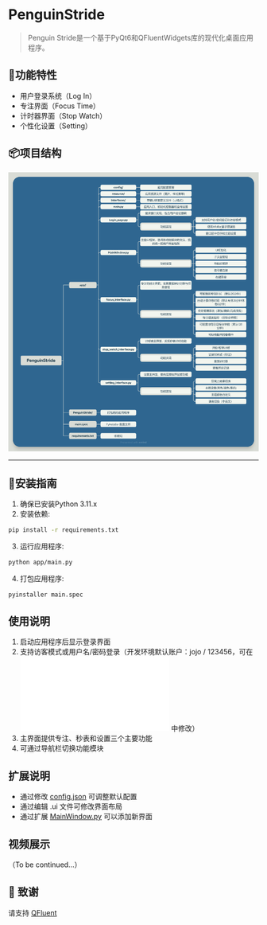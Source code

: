 # PenguinStride
> Penguin Stride是一个基于PyQt6和QFluentWidgets库的现代化桌面应用程序。


## 🌟功能特性
- 用户登录系统（Log In）
- 专注界面（Focus Time）
- 计时器界面（Stop Watch）
- 个性化设置（Setting）

## 📦项目结构
![项目结构](./PenguinStride.png)

---
## 🧪安装指南
1. 确保已安装Python 3.11.x
2. 安装依赖:
```bash
pip install -r requirements.txt
```
3. 运行应用程序:
```bash
python app/main.py
```
4. 打包应用程序:
```bash
pyinstaller main.spec
```
## 使用说明
1. 启动应用程序后显示登录界面
2. 支持访客模式或用户名/密码登录（开发环境默认账户：jojo / 123456，可在![Login_page.py](app\Login_page.py) 中修改）
3. 主界面提供专注、秒表和设置三个主要功能
4. 可通过导航栏切换功能模块

## 扩展说明
- 通过修改 [config.json](app\config\config.json) 可调整默认配置
- 通过编辑 .ui 文件可修改界面布局
- 通过扩展 [MainWindow.py](app\MainWindow.py) 可以添加新界面 

## 视频展示
（To be continued...）

## 🤝 致谢
  请支持 [QFluent](https://github.com/zhiyiYo/PyQt-Fluent-Widgets)
